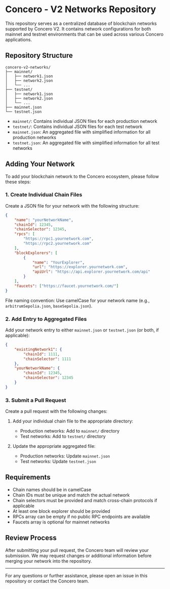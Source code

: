 # Concero - V2 Networks Repository

This repository serves as a centralized database of blockchain networks supported by Concero V2. It contains network configurations for both mainnet and testnet environments that can be used across various Concero applications.

## Repository Structure

```
concero-v2-networks/
├── mainnet/
│   ├── network1.json
│   ├── network2.json
│   └── ...
├── testnet/
│   ├── network1.json
│   ├── network2.json
│   └── ...
├── mainnet.json
└── testnet.json
```

- `mainnet/`: Contains individual JSON files for each production network
- `testnet/`: Contains individual JSON files for each test network
- `mainnet.json`: An aggregated file with simplified information for all production networks
- `testnet.json`: An aggregated file with simplified information for all test networks

## Adding Your Network

To add your blockchain network to the Concero ecosystem, please follow these steps:

### 1. Create Individual Chain Files

Create a JSON file for your network with the following structure:

```json
{
    "name": "yourNetworkName",
    "chainId": 12345,
    "chainSelector": 12345,
    "rpcs": [
        "https://rpc1.yournetwork.com",
        "https://rpc2.yournetwork.com"
    ],
    "blockExplorers": [
        {
            "name": "YourExplorer",
            "url": "https://explorer.yournetwork.com",
            "apiUrl": "https://api.explorer.yournetwork.com/api"
        }
    ],
    "faucets": ["https://faucet.yournetwork.com/"]
}
```

File naming convention: Use camelCase for your network name (e.g., `arbitrumSepolia.json`, `baseSepolia.json`).

### 2. Add Entry to Aggregated Files

Add your network entry to either `mainnet.json` or `testnet.json` (or both, if applicable):

```json
{
    "existingNetwork1": {
        "chainId": 1111,
        "chainSelector": 1111
    },
    "yourNetworkName": {
        "chainId": 12345,
        "chainSelector": 12345
    }
}
```

### 3. Submit a Pull Request

Create a pull request with the following changes:

1. Add your individual chain file to the appropriate directory:
   - Production networks: Add to `mainnet/` directory
   - Test networks: Add to `testnet/` directory

2. Update the appropriate aggregated file:
   - Production networks: Update `mainnet.json`
   - Test networks: Update `testnet.json`


## Requirements

- Chain names should be in camelCase
- Chain IDs must be unique and match the actual network
- Chain selectors must be provided and match cross-chain protocols if applicable
- At least one block explorer should be provided
- RPCs array can be empty if no public RPC endpoints are available
- Faucets array is optional for mainnet networks

## Review Process

After submitting your pull request, the Concero team will review your submission. We may request changes or additional information before merging your network into the repository.

---

For any questions or further assistance, please open an issue in this repository or contact the Concero team.
